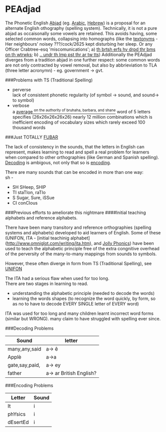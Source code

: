 PEAdjad
=======

The Phonetic English [Abjad](http://en.wikipedia.org/wiki/Abjad) (eg. [Arabic](http://en.wikipedia.org/wiki/Arabic_Alphabet), [Hebrew](http://en.wikipedia.org/wiki/Arabic_Alphabet)) is a proposal for an alternate English othography (spelling system). Technically, it is not a pure abjad as occaisonally some vowels are retained. This avoids having, some selected common words, collapsing into homographs (like the [textonyms](http://www.urbandictionary.com/define.php?term=textonym) - Her neighbours' noisey ???/cock/2625 kept disturbing her sleep. Or any Officer Crabtree-esq 'miscomunications'; a) [th brtsh erfs hv drpd thr bms on th wtrwks](http://www.youtube.com/watch?v=6DrAp5gzdqc); b) [.. undr th lmp pst thr ar tw tts](http://www.youtube.com/watch?v=zGNVU5ZjlgA)) Additionally the PEAdjad diverges from a tradition abjad in one further respect: some common words are not only contracted by vowel removal, but also by abbrieviation to TLA (three letter acronymn) - eg. government -> gvt.

###Problems with TS (Traditional Spelling)  
* perverse    
lack of consistent phonetic regularity (of symbol -> sound, and sound-> to symbol)  
* verbose   
 a [average <sup>on the authority of bruhaha, barbara, and shane</sup>](http://answers.yahoo.com/question/index?qid=20080526032554AAB28AF) word of 5 letters specifies (26x26x26x26x26) nearly 12 million combinations which is inefficient encoding of vocabulary sizes which rarely exceed 100 thousand words

###Just TOTALLY [FUBAR](http://en.wikipedia.org/wiki/FUBAR#FUBAR)

The lack of consistency in the sounds, that the letters in English can represent, makes learning to read and spell a real problem for learners when compared to other orthographies (like German and Spanish spelling).  [Decoding](#decoding) is ambigous, not only that so is [encoding](#encoding).  

Τħere are many sounds that can be encoded in more than one way:     
sh -  
* SH SHeep, SHIP  
* TI staTIon, raTIo 
* S Sugar, Sure, iSSue 
* CI conCIous

###Previous efforts to ameliorate this nightmare
####Initial teaching alphabets and reference alphabets.

There have been many transitory and reference orthographies (spelling systems and alphabets) developed to aid learners of English. Some of these (UNIFON, ITA - [initial teachinig alphabet] (http://www.omniglot.com/writing/ita.htm), and [Jolly Phonics](http://jollylearning.co.uk/overview-about-jolly-phonics/)) have been used to teach the alphabetic principle free of the extra congnitive overhead of the perversity of the many-to-many mappings from sounds to symbols.

However, these often diverge in form from TS (Traditional Spelling), see [UNIFON](http://www.omniglot.com/conscripts/unifon.htm)



The ITA had a serious flaw when used for too long.  
There are two stages in learning to read.

* understanding the alphabetic principle (needed to decode the words)  
* learning the words shapes (to recognize the word quickly, by form, so as no to have to decode EVERY SINGLE letter of EVERY word) 
 

ITA was used for too long and many children learnt incorrect word forms (similar but WRONG). many claim to have struggled with spelling ever since. 

<a name="decoding"></a>
###Decoding Problems

Sound            |letter 
-----------------|---------
many,any,said  	 |a-> ê
Applè            |a->a
gate,say,paid,   |a-> ey
father           |a-> ar British English?

<a name="encoding"></a>
###Encoding Problems

Letter   |	Sound
---------|-------
It 	     |i
phYsics  |i
dEsertEd |i
